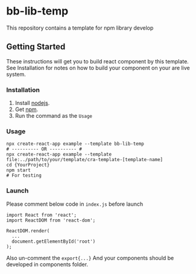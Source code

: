 # bb-lib-temp
This repository contains a template for npm library develop

## Getting Started
These instructions will get you to build react component by this template. See Installation for notes on how to build your component on your are live system.

### Installation
1. Install [nodejs](https://nodejs.org/en/download/).
2. Get [npm](https://www.npmjs.com/get-npm).
3. Run the command as the `Usage`

### Usage
```
npx create-react-app example --template bb-lib-temp
# ---------- OR ---------- #
npx create-react-app example --template file:../path/to/your/template/cra-template-[template-name]
cd {YourProject}
npm start
# For testing
```

### Launch
Please comment below code in `index.js` before launch
```
import React from 'react';
import ReactDOM from 'react-dom';

ReactDOM.render(
  ...
  document.getElementById('root')
);
```
Also un-comment the `export{...}`
And your components should be developed in components folder.